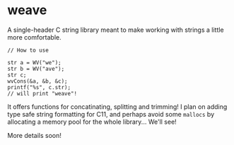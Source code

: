 # weave
A single-header C string library meant to make working with strings a little more comfortable.

```
// How to use

str a = WV("we");
str b = WV("ave");
str c;
wvCons(&a, &b, &c);
printf("%s", c.str);
// will print "weave"!

```

It offers functions for concatinating, splitting and trimming! 
I plan on adding type safe string formatting for C11, and perhaps avoid some ```mallocs``` by allocating a memory pool for the whole library... We'll see!

More details soon!
